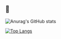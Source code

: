 <!--
**U2ki/U2ki** is a ✨ _special_ ✨ repository because its `README.md` (this file) appears on your GitHub profile.

Here are some ideas to get you started:

- 🔭 I’m currently working on ...
- 🌱 I’m currently learning ...
- 👯 I’m looking to collaborate on ...
- 🤔 I’m looking for help with ...
- 💬 Ask me about ...
- 📫 How to reach me: ...
- 😄 Pronouns: ...
- ⚡ Fun fact: ...
-->

## 🧸

![Anurag's GitHub stats](https://github-readme-stats.vercel.app/api?username=U2ki&hide=stars&theme=gotham&count_private=true&show_icons=true)



[![Top Langs](https://github-readme-stats.vercel.app/api/top-langs/?username=U2ki&hide=html&layout=compact&theme=tokyonight)](https://github.com/anuraghazra/github-readme-stats)
